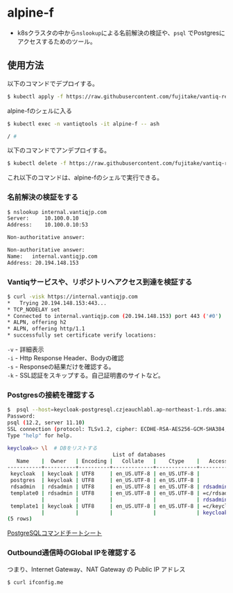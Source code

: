 # alpine-f
- k8sクラスタの中から`nslookup`による名前解決の検証や、`psql` でPostgresにアクセスするためのツール。

## 使用方法
以下のコマンドでデプロイする。
```sh
$ kubectl apply -f https://raw.githubusercontent.com/fujitake/vantiq-related/main/vantiq-operations/conf/tools/alpine-f.yaml
```

alpine-fのシェルに入る
```sh
$ kubectl exec -n vantiqtools -it alpine-f -- ash

/ #
```

以下のコマンドでアンデプロイする。
```sh
$ kubectl delete -f https://raw.githubusercontent.com/fujitake/vantiq-related/main/vantiq-operations/conf/tools/alpine-f.yaml
```

これ以下のコマンドは、alpine-fのシェルで実行できる。

### 名前解決の検証をする

```sh
$ nslookup internal.vantiqjp.com
Server:		10.100.0.10
Address:	10.100.0.10:53

Non-authoritative answer:

Non-authoritative answer:
Name:	internal.vantiqjp.com
Address: 20.194.148.153
```

### Vantiqサービスや、リポジトリへアクセス到達を検証する

```sh
$ curl -visk https://internal.vantiqjp.com
*   Trying 20.194.148.153:443...
* TCP_NODELAY set
* Connected to internal.vantiqjp.com (20.194.148.153) port 443 ('#0')
* ALPN, offering h2
* ALPN, offering http/1.1
* successfully set certificate verify locations:
```
`-v` - 詳細表示  
`-i` - Http Response Header、Bodyの確認  
`-s` - Responseの結果だけを確認する。  
`-k` - SSL認証をスキップする。自己証明書のサイトなど。  



### Postgresの接続を確認する

```sh
$  psql --host=keycloak-postgresql.czjeauchlabl.ap-northeast-1.rds.amazonaws.com --username=keycloak --password --dbname=keycloak
Password:
psql (12.2, server 11.10)
SSL connection (protocol: TLSv1.2, cipher: ECDHE-RSA-AES256-GCM-SHA384, bits: 256, compression: off)
Type "help" for help.

keycloak=> \l  # DBをリストする
                                  List of databases
   Name    |  Owner   | Encoding |   Collate   |    Ctype    |   Access privileges   
-----------+----------+----------+-------------+-------------+-----------------------
 keycloak  | keycloak | UTF8     | en_US.UTF-8 | en_US.UTF-8 |
 postgres  | keycloak | UTF8     | en_US.UTF-8 | en_US.UTF-8 |
 rdsadmin  | rdsadmin | UTF8     | en_US.UTF-8 | en_US.UTF-8 | rdsadmin=CTc/rdsadmin
 template0 | rdsadmin | UTF8     | en_US.UTF-8 | en_US.UTF-8 | =c/rdsadmin          +
           |          |          |             |             | rdsadmin=CTc/rdsadmin
 template1 | keycloak | UTF8     | en_US.UTF-8 | en_US.UTF-8 | =c/keycloak          +
           |          |          |             |             | keycloak=CTc/keycloak
(5 rows)
```
[PostgreSQLコマンドチートシート](https://qiita.com/Shitimi_613/items/bcd6a7f4134e6a8f0621)


### Outbound通信時のGlobal IPを確認する
つまり、Internet Gateway、NAT Gateway の Public IP アドレス
```sh
$ curl ifconfig.me
```
